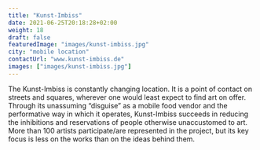 ```yaml
---
title: "Kunst-Imbiss"
date: 2021-06-25T20:18:28+02:00
weight: 18
draft: false
featuredImage: "images/kunst-imbiss.jpg"
city: "mobile location"
contactUrl: "www.kunst-imbiss.de"
images: ["images/kunst-imbiss.jpg"]
---
```


The Kunst-Imbiss is constantly changing location. It is a point of contact
on streets and squares, wherever one would least expect to find art on
offer. Through its unassuming “disguise” as a mobile food vendor and the
performative way in which it operates, Kunst-Imbiss succeeds in reducing
the inhibitions and reservations of people otherwise unaccustomed to art.
More than 100 artists participate/are represented in the project, but its
key focus is less on the works than on the ideas behind them.

